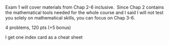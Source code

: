 Exam 1 will cover materials from Chap 2-6 inclusive.  Since Chap 2 contains the mathematical tools needed for the whole course and I said I will not test you solely on mathematical skills, you can focus on Chap 3-6.

4 problems, 120 pts (+5 bonus)

I get one index card as a cheat sheet